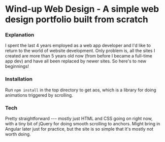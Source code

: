 # Wind-up Web Design - A simple web design portfolio built from scratch

### Explanation
I spent the last 4 years employed as a web app developer and I'd like to return to the world of website development. Only problem is, all the sites I created are more than 5 years old now (from before I became a full-time app dev) and have all been replaced by newer sites. So here's to new beginnings!

### Installation
Run `npm install` in the top directory to get aos, which is a library for doing animations triggered by scrolling.

### Tech
Pretty straightforward --- mostly just HTML and CSS going on right now, with a tiny bit of jQuery for doing smooth scrolling to anchors. Might bring in Angular later just for practice, but the site is so simple that it's mostly not worth doing.

